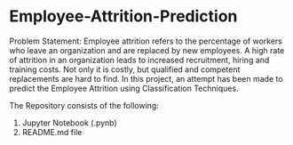 # Employee-Attrition-Prediction

Problem Statement:
Employee attrition refers to the percentage of workers who leave an organization and are replaced by new employees. A high rate of attrition in an organization leads to increased recruitment, hiring and training costs. Not only it is costly, but qualified and competent replacements are hard to find. In this project, an attempt has been made to predict the Employee Attrition using Classification Techniques.

The Repository consists of the following:
1) Jupyter Notebook (.pynb)
2) README.md file

